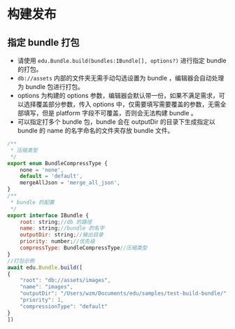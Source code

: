 # 构建发布

## 指定 bundle 打包

- 请使用 `edu.Bundle.build(bundles:IBundle[], options?)` 进行指定 bundle 的打包。
- `db://assets` 内部的文件夹无需手动勾选设置为 bundle ，编辑器会自动处理为 bundle 包进行打包。
- options 为构建的 options 参数，编辑器会默认带一份，如果不满足需求，可以选择覆盖部分参数，传入 options 中，仅需要填写需要覆盖的参数，无需全部填写，但是 platform 字段不可覆盖，否则会无法构建 bundle 。
- 可以指定打多个 bundle 包，bundle 会在 outputDir 的目录下生成指定以 bundle 的 name 的名字命名的文件夹存放 bundle 文件。

```js
/**
 * 压缩类型
 */
export enum BundleCompressType {
    none = 'none',
    default = 'default',
    mergeAllJson = 'merge_all_json',
}
/**
 * bundle 的配置
 */
export interface IBundle {
    root: string;//db 的路径
    name: string;//bundle 的名字
    outputDir: string;//输出目录
    priority: number;//优先级
    compressType: BundleCompressType//压缩类型
}
//打包示例
await edu.Bundle.build([
{
    "root": "db://assets/images",
    "name": "images",
    "outputDir": "/Users/wzm/Documents/edu/samples/test-build-bundle/",
    "priority": 1,
    "compressionType": "default"
}
])
```
